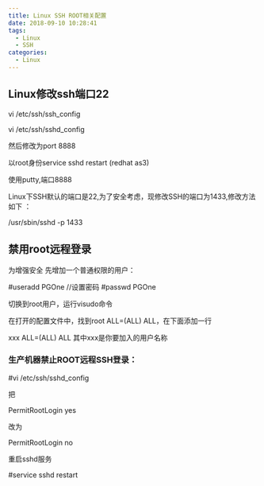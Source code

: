 ```yaml
---
title: Linux SSH ROOT相关配置
date: 2018-09-10 10:28:41
tags:
  - Linux
  - SSH
categories:
  - Linux
---
```



## Linux修改ssh端口22

vi /etc/ssh/ssh_config

vi /etc/ssh/sshd_config

然后修改为port 8888


以root身份service sshd restart (redhat as3)

使用putty,端口8888

Linux下SSH默认的端口是22,为了安全考虑，现修改SSH的端口为1433,修改方法如下 ：

 /usr/sbin/sshd -p 1433

## 禁用root远程登录 

为增强安全 先增加一个普通权限的用户：

#useradd PGOne
//设置密码
#passwd PGOne

切换到root用户，运行visudo命令

在打开的配置文件中，找到root ALL=(ALL) ALL，在下面添加一行

xxx ALL=(ALL) ALL 其中xxx是你要加入的用户名称

 
### 生产机器禁止ROOT远程SSH登录：

#vi /etc/ssh/sshd_config

把

PermitRootLogin yes

改为

PermitRootLogin no


重启sshd服务

#service sshd restart